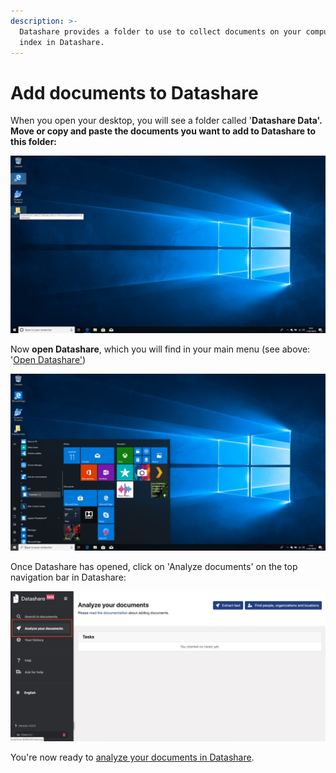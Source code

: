 ```yaml
---
description: >-
  Datashare provides a folder to use to collect documents on your computer to
  index in Datashare.
---
```


# Add documents to Datashare

When you open your desktop, you will see a folder called '**Datashare Data'.** **Move or copy and paste the documents you want to add to Datashare to this folder:**

![](../../.gitbook/assets/capture-de-cran-42.png)

Now **open Datashare**, which you will find in your main menu (see above: '[Open Datashare'](../../windows/open-datashare-on-windows/))

![](../../.gitbook/assets/capture-de-cran-33.png)

Once Datashare has opened, click on 'Analyze documents' on the top navigation bar in Datashare:​

![](<../../.gitbook/assets/analyze (2).png>)

You're now ready to [analyze your documents in Datashare](../../usage/analyze-documents/).
